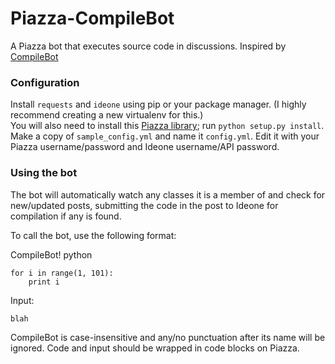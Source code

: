 # Piazza-CompileBot
A Piazza bot that executes source code in discussions. Inspired by [CompileBot](https://github.com/renfredxh/compilebot)

### Configuration
Install `requests` and `ideone` using pip or your package manager. (I highly recommend creating a new virtualenv for this.)  
You will also need to install this [Piazza library](https://github.com/wchill/piazza-api); run `python setup.py install`.  
Make a copy of `sample_config.yml` and name it `config.yml`. Edit it with your Piazza username/password and Ideone username/API password.

### Using the bot
The bot will automatically watch any classes it is a member of and check for new/updated posts, submitting the code in the post to Ideone for compilation if any is found.

To call the bot, use the following format:

CompileBot! python  
````
for i in range(1, 101):
    print i
````
Input:
````
blah
````

CompileBot is case-insensitive and any/no punctuation after its name will be ignored. Code and input should be wrapped in code blocks on Piazza.
